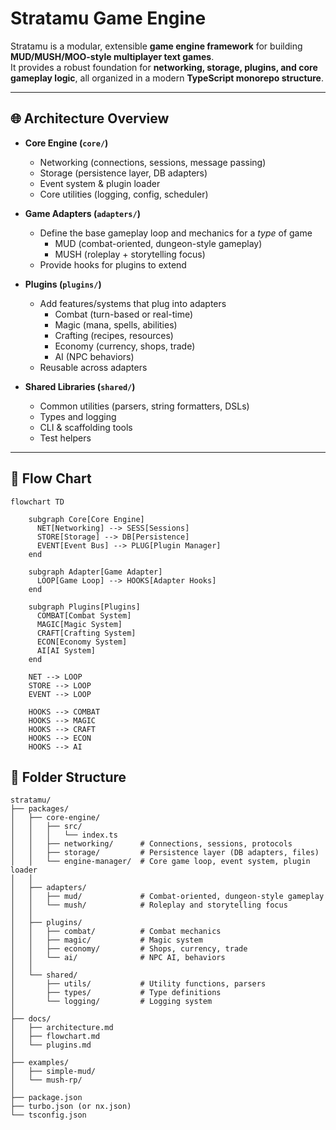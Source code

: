# Stratamu Game Engine

Stratamu is a modular, extensible **game engine framework** for building **MUD/MUSH/MOO-style multiplayer text games**.  
It provides a robust foundation for **networking, storage, plugins, and core gameplay logic**, all organized in a modern **TypeScript monorepo structure**.

---

## 🌐 Architecture Overview

- **Core Engine (`core/`)**
  - Networking (connections, sessions, message passing)
  - Storage (persistence layer, DB adapters)
  - Event system & plugin loader
  - Core utilities (logging, config, scheduler)

- **Game Adapters (`adapters/`)**
  - Define the base gameplay loop and mechanics for a _type_ of game
    - MUD (combat-oriented, dungeon-style gameplay)
    - MUSH (roleplay + storytelling focus)
  - Provide hooks for plugins to extend

- **Plugins (`plugins/`)**
  - Add features/systems that plug into adapters
    - Combat (turn-based or real-time)
    - Magic (mana, spells, abilities)
    - Crafting (recipes, resources)
    - Economy (currency, shops, trade)
    - AI (NPC behaviors)
  - Reusable across adapters

- **Shared Libraries (`shared/`)**
  - Common utilities (parsers, string formatters, DSLs)
  - Types and logging
  - CLI & scaffolding tools
  - Test helpers

---

## 🔄 Flow Chart

```mermaid
flowchart TD

    subgraph Core[Core Engine]
      NET[Networking] --> SESS[Sessions]
      STORE[Storage] --> DB[Persistence]
      EVENT[Event Bus] --> PLUG[Plugin Manager]
    end

    subgraph Adapter[Game Adapter]
      LOOP[Game Loop] --> HOOKS[Adapter Hooks]
    end

    subgraph Plugins[Plugins]
      COMBAT[Combat System]
      MAGIC[Magic System]
      CRAFT[Crafting System]
      ECON[Economy System]
      AI[AI System]
    end

    NET --> LOOP
    STORE --> LOOP
    EVENT --> LOOP

    HOOKS --> COMBAT
    HOOKS --> MAGIC
    HOOKS --> CRAFT
    HOOKS --> ECON
    HOOKS --> AI
```

## 📁 Folder Structure

```text
stratamu/
├── packages/
│   ├── core-engine/
│   │   ├── src/
│   │   │   └── index.ts
│   │   ├── networking/      # Connections, sessions, protocols
│   │   ├── storage/         # Persistence layer (DB adapters, files)
│   │   └── engine-manager/  # Core game loop, event system, plugin loader
│   │
│   ├── adapters/
│   │   ├── mud/             # Combat-oriented, dungeon-style gameplay
│   │   └── mush/            # Roleplay and storytelling focus
│   │
│   ├── plugins/
│   │   ├── combat/          # Combat mechanics
│   │   ├── magic/           # Magic system
│   │   ├── economy/         # Shops, currency, trade
│   │   └── ai/              # NPC AI, behaviors
│   │
│   └── shared/
│       ├── utils/           # Utility functions, parsers
│       ├── types/           # Type definitions
│       └── logging/         # Logging system
│
├── docs/
│   ├── architecture.md
│   ├── flowchart.md
│   └── plugins.md
│
├── examples/
│   ├── simple-mud/
│   └── mush-rp/
│
├── package.json
├── turbo.json (or nx.json)
└── tsconfig.json
```
